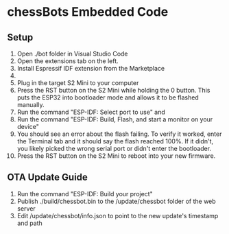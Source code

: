 # chessBots Embedded Code

## Setup
1. Open ./bot folder in Visual Studio Code
2. Open the extensions tab on the left.
3. Install Espressif IDF extension from the Marketplace
4. 
3. Plug in the target S2 Mini to your computer
4. Press the RST button on the S2 Mini while holding the 0 button. This puts the ESP32 into bootloader mode and allows it to be flashed manually.
5. Run the command "ESP-IDF: Select port to use" and 
6. Run the command "ESP-IDF: Build, Flash, and start a monitor on your device"
7. You should see an error about the flash failing. To verify it worked, enter the Terminal tab and it should say the flash reached 100%. If it didn't, you likely picked the wrong serial port or didn't enter the bootloader.
8. Press the RST button on the S2 Mini to reboot into your new firmware.

## OTA Update Guide
1. Run the command "ESP-IDF: Build your project"
2. Publish ./build/chessbot.bin to the /update/chessbot folder of the web server
3. Edit /update/chessbot/info.json to point to the new update's timestamp and path